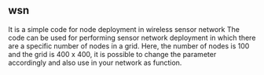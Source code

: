 ## wsn
It is a simple code for node deployment in wireless sensor network
The code can be used for performing sensor network deployment in which there are a specific number of nodes in a grid. 
Here, the number of nodes is 100 and the grid is 400 x 400, it is possible to change the parameter accordingly and also use in your network as function.
